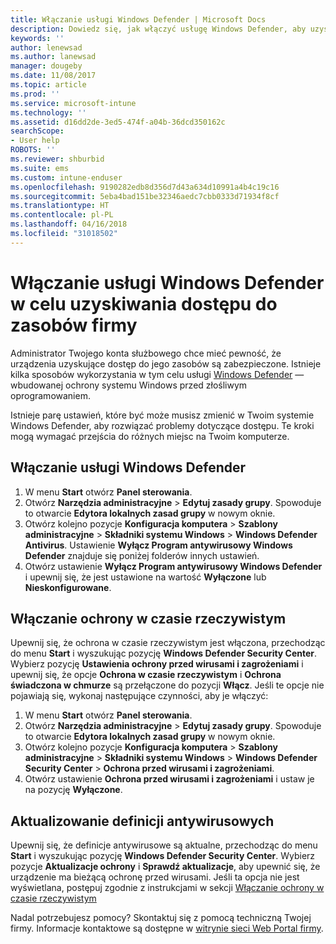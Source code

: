 ```yaml
---
title: Włączanie usługi Windows Defender | Microsoft Docs
description: Dowiedz się, jak włączyć usługę Windows Defender, aby uzyskać dostęp do zasobów firmy.
keywords: ''
author: lenewsad
ms.author: lanewsad
manager: dougeby
ms.date: 11/08/2017
ms.topic: article
ms.prod: ''
ms.service: microsoft-intune
ms.technology: ''
ms.assetid: d16dd2de-3ed5-474f-a04b-36dcd350162c
searchScope:
- User help
ROBOTS: ''
ms.reviewer: shburbid
ms.suite: ems
ms.custom: intune-enduser
ms.openlocfilehash: 9190282edb8d356d7d43a634d10991a4b4c19c16
ms.sourcegitcommit: 5eba4bad151be32346aedc7cbb0333d71934f8cf
ms.translationtype: HT
ms.contentlocale: pl-PL
ms.lasthandoff: 04/16/2018
ms.locfileid: "31018502"
---
```

# <a name="turn-on-windows-defender-to-access-company-resources"></a>Włączanie usługi Windows Defender w celu uzyskiwania dostępu do zasobów firmy

Administrator Twojego konta służbowego chce mieć pewność, że urządzenia uzyskujące dostęp do jego zasobów są zabezpieczone. Istnieje kilka sposobów wykorzystania w tym celu usługi [Windows Defender](https://www.microsoft.com/safety/pc-security/windows-defender.aspx) — wbudowanej ochrony systemu Windows przed złośliwym oprogramowaniem.

Istnieje parę ustawień, które być może musisz zmienić w Twoim systemie Windows Defender, aby rozwiązać problemy dotyczące dostępu. Te kroki mogą wymagać przejścia do różnych miejsc na Twoim komputerze.

## <a name="turn-on-windows-defender"></a>Włączanie usługi Windows Defender

1. W menu **Start** otwórz **Panel sterowania**.
2. Otwórz **Narzędzia administracyjne** > **Edytuj zasady grupy**. Spowoduje to otwarcie **Edytora lokalnych zasad grupy** w nowym oknie.
3. Otwórz kolejno pozycje **Konfiguracja komputera** > **Szablony administracyjne** > **Składniki systemu Windows** > **Windows Defender Antivirus**. Ustawienie **Wyłącz Program antywirusowy Windows Defender** znajduje się poniżej folderów innych ustawień. 
4. Otwórz ustawienie **Wyłącz Program antywirusowy Windows Defender** i upewnij się, że jest ustawione na wartość **Wyłączone** lub **Nieskonfigurowane**.

## <a name="turn-on-real-time-protection"></a>Włączanie ochrony w czasie rzeczywistym

Upewnij się, że ochrona w czasie rzeczywistym jest włączona, przechodząc do menu **Start** i wyszukując pozycję **Windows Defender Security Center**. Wybierz pozycję **Ustawienia ochrony przed wirusami i zagrożeniami** i upewnij się, że opcje **Ochrona w czasie rzeczywistym** i **Ochrona świadczona w chmurze** są przełączone do pozycji **Włącz**. Jeśli te opcje nie pojawiają się, wykonaj następujące czynności, aby je włączyć:

1. W menu **Start** otwórz **Panel sterowania**.
2. Otwórz **Narzędzia administracyjne** > **Edytuj zasady grupy**. Spowoduje to otwarcie **Edytora lokalnych zasad grupy** w nowym oknie.
3. Otwórz kolejno pozycje **Konfiguracja komputera** > **Szablony administracyjne** > **Składniki systemu Windows** > **Windows Defender Security Center** > **Ochrona przed wirusami i zagrożeniami**.
4. Otwórz ustawienie **Ochrona przed wirusami i zagrożeniami** i ustaw je na pozycję **Wyłączone**.

## <a name="update-your-antivirus-definitions"></a>Aktualizowanie definicji antywirusowych

Upewnij się, że definicje antywirusowe są aktualne, przechodząc do menu **Start** i wyszukując pozycję **Windows Defender Security Center**. Wybierz pozycje **Aktualizacje ochrony** i **Sprawdź aktualizacje**, aby upewnić się, że urządzenie ma bieżącą ochronę przed wirusami. Jeśli ta opcja nie jest wyświetlana, postępuj zgodnie z instrukcjami w sekcji [Włączanie ochrony w czasie rzeczywistym](turn-on-defender-windows.md#turn-on-real-time-protection)

Nadal potrzebujesz pomocy? Skontaktuj się z pomocą techniczną Twojej firmy. Informacje kontaktowe są dostępne w [witrynie sieci Web Portal firmy](https://portal.manage.microsoft.com#HelpDeskDialog).
